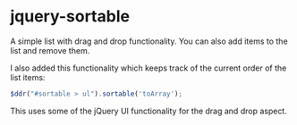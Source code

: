 jquery-sortable
===============

A simple list with drag and drop functionality. You can also add items to the list and remove them.

I also added this functionality which keeps track of the current order of the list items:
```javascript
$ddr("#sortable > ul").sortable('toArray');
```
This uses some of the jQuery UI functionality for the drag and drop aspect. 


